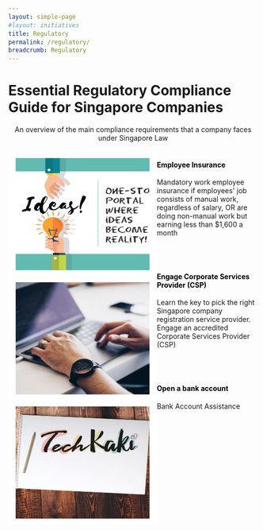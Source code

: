 ```yaml
---
layout: simple-page
#layout: initiatives
title: Regulatory
permalink: /regulatory/
breadcrumb: Regulatory
---
```

<h1><div class="has-text-centered has-text-weight-bold">Essential Regulatory Compliance Guide for Singapore Companies</div></h1>

<center>An overview of the main compliance requirements that a company faces under Singapore Law</center>

<div>
<img src="/images/programmes/products-and-services/3.jpg" align="left" style="width:300px;height:250px;">
<h4 style="color:black"><br />Employee Insurance</h4>
<span style="font-size:100%;">Mandatory work employee insurance if employees' job consists of manual work, regardless of salary, OR are doing non-manual work but earning less than $1,600 a month</span>
</div>
<br />
<br />
<div>
<img src="/images/programmes/products-and-services/2.jpg" align="left" style="width:300px;height:250px;">
<h4 style="color:black"><br /><a style="color:black; text-decoration: none" href="https://www.acra.gov.sg/corporate-service-providers/guidelines-for-corporate-service-providers" target="_blank">Engage Corporate Services Provider (CSP)</a></h4>
<span style="font-size:100%;">Learn the key to pick the right Singapore company registration service provider. Engage an accredited Corporate Services Provider (CSP)</span>
</div>
<br />
<br />
<div>
<img src="/images/programmes/products-and-services/5.jpg" align="left" style="width:300px;height:250px;">
<h4 style="color:black"><br />Open a bank account</h4>
<span style="font-size:100%;">Bank Account Assistance<br /></span>
<div>
